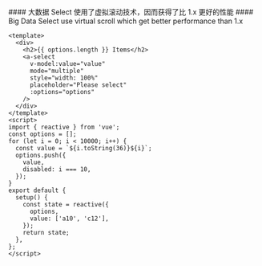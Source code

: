<cn>
#### 大数据
Select 使用了虚拟滚动技术，因而获得了比 1.x 更好的性能
</cn>

<us>
#### Big Data
Select use virtual scroll which get better performance than 1.x
</us>

```vue
<template>
  <div>
    <h2>{{ options.length }} Items</h2>
    <a-select
      v-model:value="value"
      mode="multiple"
      style="width: 100%"
      placeholder="Please select"
      :options="options"
    />
  </div>
</template>
<script>
import { reactive } from 'vue';
const options = [];
for (let i = 0; i < 10000; i++) {
  const value = `${i.toString(36)}${i}`;
  options.push({
    value,
    disabled: i === 10,
  });
}
export default {
  setup() {
    const state = reactive({
      options,
      value: ['a10', 'c12'],
    });
    return state;
  },
};
</script>
```

